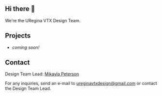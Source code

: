 ## Hi there 👋

We're the URegina VTX Design Team.

## Projects
* _coming soon!_

## Contact
Design Team Lead: [Mikayla Peterson](https://github.com/mikaylapeterson)

For any inquiries, send an e-mail to ureginavtxdesign@gmail.com or contact the Design Team Lead.
